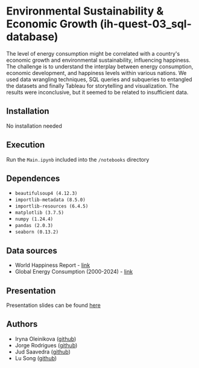 # Environmental Sustainability & Economic Growth (ih-quest-03_sql-database)

The level of energy consumption might be correlated with a country's economic growth and environmental sustainability, influencing happiness. The challenge is to understand the interplay between energy consumption, economic development, and happiness levels within various nations. We used data wrangling techniques, SQL queries and subqueries to entangled the datasets and finally Tableau for storytelling and visualization. The results were inconclusive, but it seemed to be related to insufficient data.

## Installation
No installation needed

## Execution
Run the `Main.ipynb` included into the `/notebooks` directory

## Dependences
- `beautifulsoup4 (4.12.3)`
- `importlib-metadata (8.5.0)`
- `importlib-resources (6.4.5)`
- `matplotlib (3.7.5)`
- `numpy (1.24.4)`
- `pandas (2.0.3)`
- `seaborn (0.13.2)`

## Data sources
- World Happiness Report - [link](https://www.kaggle.com/datasets/unsdsn/world-happiness)
- Global Energy Consumption (2000-2024) - [link](https://www.kaggle.com/datasets/atharvasoundankar/global-energy-consumption-2000-2024)

## Presentation
Presentation slides can be found [here](https://docs.google.com/presentation/d/14b0etAyWzzpt4ZL5F_qiEgjMDq90A4EWxIBUS_PFSrM/edit?usp=sharing)


## Authors
- Iryna Oleinikova ([github](https://github.com/https://github.com/IrynaOleinikova))
- Jorge Rodrigues ([github](https://github.com/JorgeMMLRodrigues))
- Jud Saavedra ([github](https://github.com/10197jsg))
- Lu Song ([github](https://github.com/Lucielululu))
